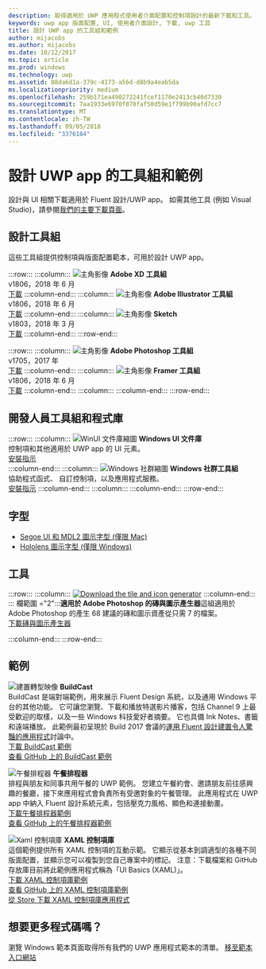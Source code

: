 ```yaml
---
description: 取得適用於 UWP 應用程式使用者介面配置和控制項設計的最新下載和工具。
keywords: uwp app 版面配置, UI, 使用者介面設計, 下載, uwp 工具
title: 設計 UWP app 的工具組和範例
author: mijacobs
ms.author: mijacobs
ms.date: 10/12/2017
ms.topic: article
ms.prod: windows
ms.technology: uwp
ms.assetid: 88da6d1a-379c-4173-a56d-d8b9a4eab5da
ms.localizationpriority: medium
ms.openlocfilehash: 259b171ea490272241fcef1170e2413cb40d7330
ms.sourcegitcommit: 7aa1933e6970f878faf50d59e1f799b90afd7cc7
ms.translationtype: MT
ms.contentlocale: zh-TW
ms.lasthandoff: 09/05/2018
ms.locfileid: "3376184"
---
```

# <a name="design-toolkits-and-samples-for-uwp-apps"></a>設計 UWP app 的工具組和範例
 

設計與 UI 相關下載適用於 Fluent 設計/UWP app。 如需其他工具 (例如 Visual Studio)，請參閱<a href="https://developer.microsoft.com/downloads">我們的主要下載頁面</a>。 


## <a name="design-toolkits"></a>設計工具組

這些工具組提供控制項與版面配置範本，可用於設計 UWP app。

:::row:::
    :::column:::
        ![主角影像](images/adobe-xd.png) <b>Adobe XD 工具組</b><br>
        v1806，2018 年 6 月<br>
        <a href="https://aka.ms/adobexdtoolkit">下載</a>
    :::column-end:::
    :::column:::
        ![主角影像](images/adobe-illustrator.png) <b>Adobe Illustrator 工具組</b><br>
        v1806，2018 年 6 月<br>
        <a href="https://aka.ms/adobeillustratortoolkit">下載</a>
    :::column-end:::
    :::column:::
        ![主角影像](images/sketch.png) <b>Sketch</b><br>
        v1803，2018 年 3 月<br>
        <a href="https://aka.ms/sketchtoolkit">下載</a>
    :::column-end:::
:::row-end:::

:::row:::
    :::column:::
        ![主角影像](images/adobe-photoshop.png) <b>Adobe Photoshop 工具組</b><br>
        v1705，2017 年<br>
        <a href="https://aka.ms/adobephotoshoptoolkit">下載</a>
    :::column-end:::
    :::column:::
        ![主角影像](images/framer.png) <b>Framer 工具組</b><br>
        v1806，2018 年 6 月<br>
        <a href="https://aka.ms/framertoolkit">下載</a>
    :::column-end:::
    :::column:::
    :::column-end:::
:::row-end:::

## <a name="developer-toolkits-and-libraries"></a>開發人員工具組和程式庫

:::row:::
    :::column:::
        ![WinUI 文件庫縮圖](images/WinUI-library.png) <b>Windows UI 文件庫</b><br>
        控制項和其他適用於 UWP app 的 UI 元素。<br/>
        <a href="/uwp/toolkits/winui/getting-started">安裝指示</a><br/>
    :::column-end:::
    :::column:::
        ![Windows 社群縮圖](images/Windows-community-toolkit.png) <b>Windows 社群工具組</b><br>
        協助程式函式、 自訂控制項，以及應用程式服務。<br />
        <a href="/windows/uwpcommunitytoolkit/getting-started">安裝指示</a>
    :::column-end:::
    :::column:::
    :::column-end:::
:::row-end:::

## <a name="fonts"></a>字型

* <a href="https://aka.ms/SegoeFonts">Segoe UI 和 MDL2 圖示字型 (僅限 Mac)</a>
* <a href="https://aka.ms/hololensiconfont">Hololens 圖示字型 (僅限 Windows)</a>

## <a name="tools"></a>工具

:::row:::
    :::column:::
        <a href="http://go.microsoft.com/fwlink/p/?LinkId=760394"><img src="images/tile-icon-generator.png" alt="Download the tile and icon generator"/></a>
    :::column-end:::
    ::: 欄範圍 ="2":::**適用於 Adobe Photoshop 的磚與圖示產生器**這組適用於 Adobe Photoshop 的產生 68 建議的磚和圖示資產從只需 7 的檔案。 <br/><a href="http://go.microsoft.com/fwlink/p/?LinkId=760394">下載磚與圖示產生器</a></p>
    :::column-end:::
:::row-end:::

    
## <a name="samples"></a>範例

![建置轉型映像](images/buildcast.png)
**BuildCast**<br>
BuildCast 是端對端範例，用來展示 Fluent Design 系統，以及通用 Windows 平台的其他功能。 它可讓您瀏覽、下載和播放特選影片播客，包括 Channel 9 上最受歡迎的取樣，以及一些 Windows 科技愛好者摘要。 它也具備 Ink Notes、書籤和遠端播放。 此範例最初呈現於 Build 2017 會議的<a href="https://channel9.msdn.com/Events/Build/2017/B8034">運用 Fluent 設計建置令人驚豔的應用程式</a>討論中。 <br>
<a href="https://github.com/Microsoft/BuildCast/archive/master.zip">下載 BuildCast 範例</a> <br><a href="https://github.com/Microsoft/BuildCast">查看 GitHub 上的 BuildCast 範例</a>

![午餐排程器](images/lunchscheduler.png)
**午餐排程器**<br>
排程與朋友和同事共用午餐的 UWP 範例。 您建立午餐約會、邀請朋友前往感興趣的餐廳，接下來應用程式會負責所有受邀對象的午餐管理。 此應用程式在 UWP app 中納入 Fluent 設計系統元素，包括壓克力風格、顯色和連接動畫。 <br/><a href="https://github.com/Microsoft/Windows-appsample-lunch-scheduler/archive/master.zip">下載午餐排程器範例</a><br/><a href="https://github.com/Microsoft/Windows-appsample-lunch-scheduler">查看 GitHub 上的午餐排程器範例</a></p>  

![Xaml 控制項庫](images/xaml-controls-gallery.png)
**XAML 控制項庫**<br>
這個範例提供所有 XAML 控制項的互動示範。 它顯示從基本到調適型的各種不同版面配置，並顯示您可以複製到您自己專案中的標記。 注意：下載檔案和 GitHub 存放庫目前將此範例應用程式稱為「UI Basics (XAML)」。 <br/><a href="https://github.com/Microsoft/Windows-universal-samples/archive/master.zip">下載 XAML 控制項庫範例</a><br/><a href="https://github.com/Microsoft/Windows-universal-samples/tree/master/Samples/XamlUIBasics">查看 GitHub 上的 XAML 控制項庫範例</a> <br/><a href="https://www.microsoft.com/store/apps/9msvh128x2zt">從 Store 下載 XAML 控制項庫應用程式</a></p>

## <a name="want-more-code"></a>想要更多程式碼嗎？

瀏覽 Windows 範本頁面取得所有我們的 UWP 應用程式範本的清單。 <a href="https://developer.microsoft.com/samples">移至範本入口網站</a>
